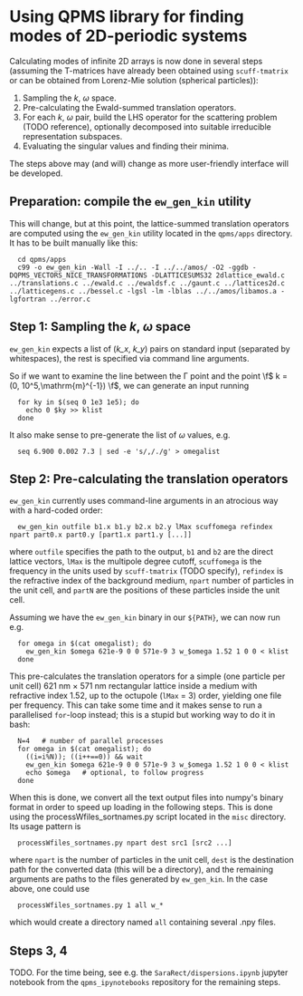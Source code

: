 Using QPMS library for finding modes of 2D-periodic systems
===========================================================

Calculating modes of infinite 2D arrays is now done 
in several steps (assuming the T-matrices have already
been obtained using `scuff-tmatrix` or can be obtained
from Lorenz-Mie solution (spherical particles)):

 1. Sampling the *k*, *ω* space.
 2. Pre-calculating the
    Ewald-summed translation operators.
 3. For each *k*, *ω* pair, build the LHS operator
    for the scattering problem (TODO reference), optionally decomposed
    into suitable irreducible representation subspaces.
 4. Evaluating the singular values and finding their minima.

The steps above may (and will) change as more user-friendly interface
will be developed.


Preparation: compile the `ew_gen_kin` utility
---------------------------------------------

This will change, but at this point, the lattice-summed
translation operators are computed using the `ew_gen_kin`
utility located in the `qpms/apps` directory. It has to be built
manually like this:

```
  cd qpms/apps
  c99 -o ew_gen_kin -Wall -I ../.. -I ../../amos/ -O2 -ggdb -DQPMS_VECTORS_NICE_TRANSFORMATIONS -DLATTICESUMS32 2dlattice_ewald.c ../translations.c ../ewald.c ../ewaldsf.c ../gaunt.c ../lattices2d.c ../latticegens.c ../bessel.c -lgsl -lm -lblas ../../amos/libamos.a -lgfortran ../error.c
``` 

Step 1: Sampling the *k*, *ω* space
--------------------------------------

`ew_gen_kin` expects a list of (*k_x*, *k_y*)
pairs on standard input (separated by whitespaces),
the rest is specified via command line arguments.

So if we want to examine the line between the Г point and the point
\f$ k = (0, 10^5\,\mathrm{m}^{-1}) \f$, we can generate an input
running
```
  for ky in $(seq 0 1e3 1e5); do
    echo 0 $ky >> klist
  done
```

It also make sense to pre-generate the list of *ω* values,
e.g. 
```
  seq 6.900 0.002 7.3 | sed -e 's/,/./g' > omegalist
```


Step 2: Pre-calculating the translation operators
-------------------------------------------------

`ew_gen_kin` currently uses command-line arguments in
an atrocious way with a hard-coded order:
```
  ew_gen_kin outfile b1.x b1.y b2.x b2.y lMax scuffomega refindex npart part0.x part0.y [part1.x part1.y [...]]
```
where `outfile` specifies the path to the output, `b1` and `b2` are the
direct lattice vectors, `lMax` is the multipole degree cutoff,
`scuffomega` is the frequency in the units used by `scuff-tmatrix`
(TODO specify), `refindex` is the refractive index of the background
medium, `npart` number of particles in the unit cell, and `partN` are 
the positions of these particles inside the unit cell.

Assuming we have the `ew_gen_kin` binary in our `${PATH}`, we can
now run e.g.
```
  for omega in $(cat omegalist); do
    ew_gen_kin $omega 621e-9 0 0 571e-9 3 w_$omega 1.52 1 0 0 < klist
  done
```
This pre-calculates the translation operators for a simple (one particle per unit cell)
621 nm × 571 nm rectangular lattice inside a medium with refractive index 1.52, 
up to the octupole (`lMax` = 3) order, yielding one file per frequency. 
This can take some time and
it makes sense to run a parallelised `for`-loop instead; this is a stupid but working
way to do it in bash:
```
  N=4   # number of parallel processes
  for omega in $(cat omegalist); do
    ((i=i%N)); ((i++==0)) && wait
    ew_gen_kin $omega 621e-9 0 0 571e-9 3 w_$omega 1.52 1 0 0 < klist
    echo $omega   # optional, to follow progress
  done
```

When this is done, we convert all the text output files into 
numpy's binary format in order to speed up loading in the following steps.
This is done using the processWfiles_sortnames.py script located in the 
`misc` directory. Its usage pattern is
```
  processWfiles_sortnames.py npart dest src1 [src2 ...]
```
where `npart` is the number of particles in the unit cell, `dest`
is the destination path for the converted data (this will be 
a directory), and the remaining arguments are paths to the
files generated by `ew_gen_kin`. In the case above, one could use
```
  processWfiles_sortnames.py 1 all w_*
```
which would create a directory named `all` containing several
.npy files.


Steps 3, 4
----------

TODO. For the time being, see e.g. the `SaraRect/dispersions.ipynb` jupyter notebook
from the `qpms_ipynotebooks` repository
for the remaining steps.

